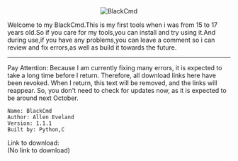 <div align="center">
  <img src=""D:\VSCODE\Command Tool\DALL·E 2024-12-21 18.20.58 - A modern logo design featuring a bold, capital letter 'B' in vibrant red with a sleek black outline. The black outline is subtle, taking up about 1_8t.jpg"" alt="BlackCmd">
</div>

Welcome to my BlackCmd.This is my first tools when i was from 15 to 17 years old.So if you care for my tools,you can install and try using it.And during use,if you have any problems,you can leave a comment so i can review and fix errors,as well as build it towards the future.  

-------------------------------------------------------------------------------------------------------------  
Pay Attention: Because I am currently fixing many errors, it is expected to take a long time before I return. Therefore, all download links here have been revoked. When I return, this text will be removed, and the links will reappear. So, you don't need to check for updates now, as it is expected to be around next October.  

    Name: BlackCmd  
    Author: Allen Eveland  
    Version: 1.1.1  
    Built by: Python,C  

Link to download:  
(No link to download)  